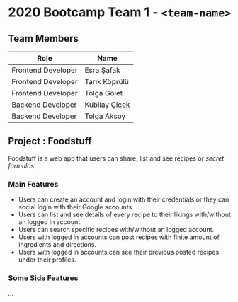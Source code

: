 # 2020 Bootcamp Team 1 - `<team-name>`

## Team Members

| Role               | Name             |
|--------------------|------------------|
| Frontend Developer | Esra Şafak       |
| Frontend Developer | Tarık Köprülü    |
| Frontend Developer | Tolga Gölet      |
| Backend Developer  | Kubilay Çiçek    |
| Backend Developer  | Tolga Aksoy      |

## Project : Foodstuff

Foodstuff is a web app that users can share, list and see recipes or *secret formulas*.

### Main Features

- Users can create an account and login with their credentials or they can social login with their Google accounts.
- Users can list and see details of every recipe to their likings with/without an logged in account.
- Users can search specific recipes with/without an logged account. 
- Users with logged in accounts can post recipes with finite amount of ingredients and directions.
- Users with logged in accounts can see their previous posted recipes under their profiles.

### Some Side Features
...
